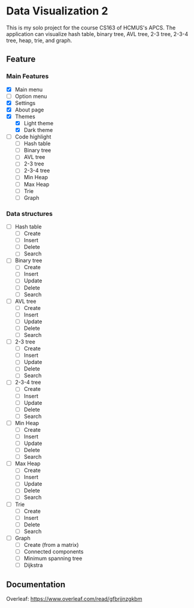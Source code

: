 # Data Visualization 2
This is my solo project for the course CS163 of HCMUS's APCS. The application can visualize hash table, binary tree, 
AVL tree, 2-3 tree, 2-3-4 tree, heap, trie, and graph.

## Feature

### Main Features
- [x] Main menu
- [ ] Option menu
- [x] Settings 
- [x] About page
- [x] Themes
  - [x] Light theme
  - [x] Dark theme
- [ ] Code highlight
  - [ ] Hash table
  - [ ] Binary tree
  - [ ] AVL tree
  - [ ] 2-3 tree
  - [ ] 2-3-4 tree
  - [ ] Min Heap
  - [ ] Max Heap
  - [ ] Trie
  - [ ] Graph

### Data structures

- [ ] Hash table 
  - [ ] Create
  - [ ] Insert
  - [ ] Delete 
  - [ ] Search
- [ ] Binary tree
  - [ ] Create
  - [ ] Insert
  - [ ] Update
  - [ ] Delete
  - [ ] Search
- [ ] AVL tree
  - [ ] Create
  - [ ] Insert
  - [ ] Update
  - [ ] Delete
  - [ ] Search 
- [ ] 2-3 tree
  - [ ] Create
  - [ ] Insert
  - [ ] Update
  - [ ] Delete
  - [ ] Search
- [ ] 2-3-4 tree
  - [ ] Create
  - [ ] Insert
  - [ ] Update
  - [ ] Delete
  - [ ] Search
- [ ] Min Heap
    - [ ] Create
    - [ ] Insert
    - [ ] Update
    - [ ] Delete
    - [ ] Search
- [ ] Max Heap
  - [ ] Create
  - [ ] Insert
  - [ ] Update
  - [ ] Delete
  - [ ] Search
- [ ] Trie
  - [ ] Create
  - [ ] Insert
  - [ ] Delete
  - [ ] Search
- [ ] Graph
  - [ ] Create (from a matrix)
  - [ ] Connected components
  - [ ] Minimum spanning tree
  - [ ] Dijkstra

## Documentation
Overleaf: https://www.overleaf.com/read/gfbrjjnzgkbm


